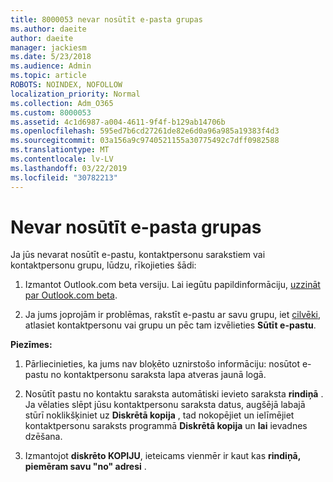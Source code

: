 ```yaml
---
title: 8000053 nevar nosūtīt e-pasta grupas
ms.author: daeite
author: daeite
manager: jackiesm
ms.date: 5/23/2018
ms.audience: Admin
ms.topic: article
ROBOTS: NOINDEX, NOFOLLOW
localization_priority: Normal
ms.collection: Adm_O365
ms.custom: 8000053
ms.assetid: 4c1d6987-a004-4611-9f4f-b129ab14706b
ms.openlocfilehash: 595ed7b6cd27261de82e6d0a96a985a19383f4d3
ms.sourcegitcommit: 03a156a9c9740521155a30775492c7dff0982588
ms.translationtype: MT
ms.contentlocale: lv-LV
ms.lasthandoff: 03/22/2019
ms.locfileid: "30782213"
---
```

# <a name="unable-to-send-group-emails"></a>Nevar nosūtīt e-pasta grupas

Ja jūs nevarat nosūtīt e-pastu, kontaktpersonu sarakstiem vai kontaktpersonu grupu, lūdzu, rīkojieties šādi:
  
1. Izmantot Outlook.com beta versiju. Lai iegūtu papildinformāciju, [uzzināt par Outlook.com beta](https://support.office.com/article/e2261c7f-d413-4084-8f22-21282f42d8cf).
    
2. Ja jums joprojām ir problēmas, rakstīt e-pastu ar savu grupu, iet [cilvēki](https://outlook.live.com/people/), atlasiet kontaktpersonu vai grupu un pēc tam izvēlieties **Sūtīt e-pastu**.
    
 **Piezīmes:**
  
1. Pārliecinieties, ka jums nav bloķēto uznirstošo informāciju: nosūtot e-pastu no kontaktpersonu saraksta lapa atveras jaunā logā.
    
2. Nosūtīt pastu no kontaktu saraksta automātiski ievieto saraksta **rindiņā** . Ja vēlaties slēpt jūsu kontaktpersonu saraksta datus, augšējā labajā stūrī noklikšķiniet uz **Diskrētā kopija** , tad nokopējiet un ielīmējiet kontaktpersonu saraksts programmā **Diskrētā kopija** un **lai** ievadnes dzēšana. 
    
3. Izmantojot **diskrēto KOPIJU**, ieteicams vienmēr ir kaut kas **rindiņā, piemēram savu "no" adresi** . 
    


